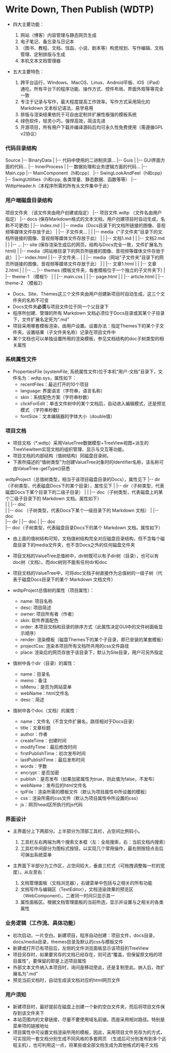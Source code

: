 ﻿# Write Down, Then Publish (WDTP)
 
- 四大主要功能：
    1. 网站（博客）内容管理与静态网页生成
    2. 电子笔记、备忘录与日记本
    3. （图书、教程、文档、信函、小说、剧本等）构思规划、写作编辑、文档管理、定制排版与生成
	4. 本机文本文档管理器

- 五大主要特色：
    1. 跨平台运行，Windows、MacOS、Linux、Android平板、iOS（iPad）通吃，所有平台下的程序功能、操作方式、控件布局、界面外观等等完全一致
    2. 专注于记录与写作，最大程度提高工作效率。写作方式采用简化的 Markdown 文本标记语法，易学易用
	3. 排版与渲染结果依托于可自由定制并扩展性极强的模板系统
    4. 绿色软件，轻灵小巧，强悍高效，简洁先进
    5. 开源项目，所有用户下载并编译源码后均可永久性免费使用（需遵循GPL v2协议）

### 代码目录结构
Source
  |-- BinaryData
  |     |-- 代码中使用的二进制资源...
  |-- Guis
  |     |-- GUI界面方面的代码...
  |-- InnerProcess
  |     |-- 数据处理和业务逻辑方面的代码...
  |-- Main.cpp
  |-- MainComponent（h和cpp）
  |-- SwingLookAndFeel（h和cpp）
  |-- SwingUtilities（h和cpp, 各类常量、静态数据、函数等等）
  |-- WdtpHeader.h（本程序所需的所有头文件集中于此）
  
### 用户端磁盘目录结构

项目文件夹 （该文件夹由用户创建或指定）
  |-- 项目文件.wdtp （文件名由用户指定）
  |-- docs (保存Markdown格式的文本文档，用户创建项目时自动生成，名称不可更改)
  |     |-- index.md
  |     |-- media（Docs目录下的文档所链接的图像、音视频等媒体文件存放于此）
  |		|-- 子文件夹...
  |     |    |-- media（"子文件夹"目录下的文档所链接的图像、音视频等媒体文件存放于此）
  |     |    |-- 文档1.md
  |     |    |-- 文档2.md
  |     |    |-- ...
  |-- site (保存渲染生成后的网页。结构与Docs完全一致，文件扩展名为html)
  |     |-- media（网站根目录下的网页所链接的图像、音视频等媒体文件存放于此）
  |		|-- index.html
  |		|-- 子文件夹...
  |     |    |-- media（网站"子文件夹"目录下的网页所链接的图像、音视频等媒体文件存放于此）
  |     |    |-- 文章1.html
  |     |    |-- 文章2.html
  |     |    |-- ...
  |-- themes (模板文件夹，每套模板位于一个独立的子文件夹下)
  |     |-- theme-1 （模板1）
  |     |    |-- main.css
  |     |    |-- page.html
  |     |    |-- article.html
  |		|-- theme-2 （模板2）

- Docs、Site、Themes这三个文件夹由用户创建新项目时自动生成，这三个文件夹的名称不可变
- Docs文件夹**必须**与项目文件位于同一个父目录下
- 程序所创建、管理的所有 Markdown 文档必须位于Docs目录或其某个子目录下，文件扩展名定死为“.md”
- 项目采用哪套模板渲染，由用户设置。设置办法：指定Themes下的某个子文件夹。设置结果（子文件夹名称）记录在项目文件中
- 某个文档也可以单独设置所用的渲染模板，参见文档结构的doc子树类型的相关属性

### 系统属性文件
- PropertiesFile (systemFile, 系统属性文件)位于本机“用户-文档”目录下，文件名为：wdtp.sys，属性如下：
	- recentFiles：最近打开的10个项目
	- language: 界面语言（字符串，语言名称）
	- skin：系统配色方案（字符串秒数）
	- clickForEdit：单击文件树中的某个文档后，自动进入编辑模式，还是预览模式	（字符串秒数）
	- fontSize：文本编辑器的字体大小（double值）

### 项目文档
- 项目文档（*.wdtp）采用ValueTree数据模型+TreeView视图+派生的TreeViewItem实现文档的组织管理、显示与交互等功能。
- 项目文档的内部结构（值树结构）同磁盘目录树。
- 下表所描述的“值树类型”为创建ValueTree对象时的Identifier名称，该名称可由ValueTree::getType()获悉

wdtpProject（总值树类型，相当于该项目磁盘目录的Docs），属性见下
  |-- dir（子树类型，代表磁盘Docs下的某个目录），属性见下
  |    |-- dir（子树类型，代表磁盘Docs下某个目录下的二级子目录）
  |    |    |-- doc（子树类型，代表磁盘上的某个二级子目录下的 Markdown 文档。属性如下）  
  |    |    |-- doc  
  |    |-- doc （子树类型，代表Docs下某个一级目录下的 Markdown 文档） 
  |    |-- doc  
  |-- dir
  |    |-- doc 
  |    |-- doc  
  |-- doc（子树类型，代表磁盘目录Docs下的某个 Markdown 文档。属性如下）

- 由上面的值树结构可知，文档值树结构完全对应磁盘目录结构，但不含每个磁盘目录下的media文件夹，也不含Docs之外的任何磁盘文件夹
- 项目文档的ValueTree总值树中，dir树既可以有子dir树（目录），也可以有doc树（文档）。而doc树则不能有任何dir和doc
- 项目文档的ValueTree中，可将doc文档子树直接作为总值树的一级子树（代表于磁盘Docs目录下的某个 Markdown 文档文件）

- wdtpProject总值树的属性（项目属性）：
    - name: 项目名称
    - desc: 项目简述
	- owner: 项目所有者（作者）
	- skin: 软件界面配色
	- order: 本项目文档和目录的排序方式（此属性决定GUI中的文件树面板显示顺序）
	- render: 渲染模板（磁盘Themes下的某个子目录，即已安装的某套模板）
	- projectCss: 渲染本项目所有文档所共用的css文件路径
	- place: 渲染后的网页存放于该目录下，默认为Site目录，用户可另外指定

- 值树中各个dir（目录）的属性：
    - name：目录名
	- memo：备注
	- isMenu：是否为网站菜单
	- webName：html文件名
	- desc：简述

- 值树中各个doc（文档）的属性：
    - name：文件名（不含文件扩展名，路径相对于Docs目录）
    - title：文章标题
    - author：作者
    - createTime：创建时间
    - modifyTime：最后修改时间
    - firstPublishTime：初次发布时间
    - lastPublishTime：最后发布时间
    - words：字数
    - encrypt：是否加密
    - publish：是否发布（如果加密属性为true，则此值为false，不发布）
    - webName：发布后的html文件名
    - tplFile：渲染所需的模板文件（默认为项目属性中所设置的模板）
    - css：渲染所需的css文件（默认为项目属性中所设置的css）
    - js：网页head区所执行的js代码

### 界面设计

- 主界面分上下两部分。上半部分为顶部工具栏，占空间比例较小。
    1. 工具栏左右两端为两个搜索文本框（左：全局搜索，右：当前文档内搜索）
	2. 工具栏中间部分为图标式按钮，以实现几个常用操作，最右侧按钮点击后可弹出系统菜单	

- 主界面下半部分为工作区，占空间较大，垂直三栏式（可拖拽调整每一栏的宽度）。从左至右：
    1. 文档管理面板（文档浏览器），右键菜单中包括与之相关的所有功能
	2. 文档写作与编辑区（TextEditor），文档渲染效果的预览区（WebComponent）。二者同一时间只显示其一
	3. 属性面板区。根据文档管理面板的当前所选，显示并设置与之相关的各类属性

### 业务逻辑（工作流、具体功能）

- 初次启动，一片空白。新建项目，程序自动创建：项目文件，docs目录，docs/media目录，themes目录及默认的css与模板文件
- 新建或打开已有项目后，左侧的文件浏览面板显示该项目的TreeView
- 项目另存时，如果要另存的文档已经存在，则可选“覆盖，但保留原文档的项目属性”，要保留的即是上述项目属性
- 外部文本文件纳入本项目时，询问是移动至此，还是复制至此。纳入后，改扩展名为“.md”
- 预览当前文档时，自动生成该文档对应的html网页文件

### 用户须知

- 新建项目时，最好提前在磁盘上创建一个新的空白文件夹，而后将项目文件保存到该文件夹下
- 本站范围内的文章链接，尽量不要使用域名前缀，而是采用相对路径。特别是菜单项的链接地址
- 项目属性中可设置文档渲染所用的模板，因此，采用项目文件另存为的方式，可实现同一套文档分别生成不同风格的多套网页
  （生成后可分别发布到多个远程主机），也可利用这一点，将某些或全部文档生成为其他格式的电子文档


